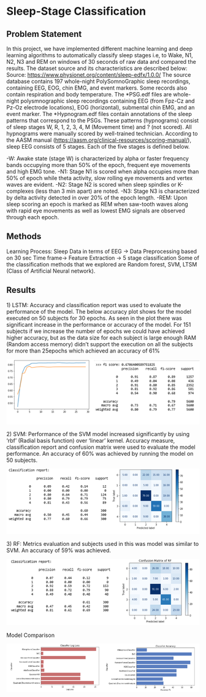 <h1> Sleep-Stage Classification
<h2>Problem Statement</h2>

In this project, we have implemented different machine learning and deep learning algorithms to automatically classify sleep stages i.e, to Wake, N1, N2, N3 and REM on windows of 30 seconds of raw data and compared the results. The dataset source and its characteristics are described below:
Source: https://www.physionet.org/content/sleep-edfx/1.0.0/
The source database contains 197 whole-night PolySomnoGraphic sleep recordings, containing EEG, EOG, chin EMG, and event markers. Some records also contain respiration and body temperature. The *PSG.edf files are whole-night polysmnographic sleep recordings containing EEG (from Fpz-Cz and Pz-Oz electrode locations), EOG (horizontal), submental chin EMG, and an event marker. The *Hypnogram.edf files contain annotations of the sleep patterns that correspond to the PSGs. These patterns (hypnograms) consist of sleep stages W, R, 1, 2, 3, 4, M (Movement time) and ? (not scored). All hypnograms were manually scored by well-trained technician. 
According to the AASM manual (https://aasm.org/clinical-resources/scoring-manual/), sleep EEG consists of 5 stages. Each of the five stages is defined below.

-W: Awake state (stage W) is characterized by alpha or faster frequency bands occupying more than 50% of the epoch, frequent eye movements and high EMG tone.
-N1: Stage N1 is scored when alpha occupies more than 50% of epoch while theta activity, slow rolling eye movements and vertex waves are evident.
-N2: Stage N2 is scored when sleep spindles or K-complexes (less than 3 min apart) are noted.
-N3: Stage N3 is characterized by delta activity detected in over 20% of the epoch length.
-REM: Upon sleep scoring an epoch is marked as REM when saw-tooth waves along with rapid eye movements as well as lowest EMG signals are observed through each epoch.

<h2> Methods </h2>
Learning Process: Sleep Data in terms of EEG → Data Preprocessing based on 30 sec Time frame→ Feature Extraction → 5 stage classification Some of the classification methods that we explored are Random forest, SVM, LTSM (Class of Artificial Neural network).

<h2> Results </h2>
1)	LSTM: Accuracy and classification report was used to evaluate the performance of the model. The below accuracy plot shows for the model executed on 50 subjects for 30 epochs. As seen in the plot there was significant increase in the performance or accuracy of the model. For 151 subjects if we increase the number of epochs we could have achieved higher accuracy, but as the data size for each subject is large enough RAM (Random access memory) didn’t support the execution on all the subjects for more than 25epochs which achieved an accuracy of 61%
<p align="center">
  <img src="Images/LSTM.png">
</p>
2)	SVM: Performance of the SVM model increased significantly by using ‘rbf’ (Radial basis function) over ‘linear’ kernel. Accuracy measure, classification report and confusion matrix were used to evaluate the model performance. An accuracy of 60% was achieved by running the model on 50 subjects. 
<p align="center">
  <img src="Images/SVM.png">
</p>
3)	RF: Metrics evaluation and subjects used in this was model was similar to SVM. An accuracy of 59% was achieved.
<p align="center">
  <img src="Images/Random Forest.png">
</p>
Model Comparison
<p align="center">
  <img src="Images/Model Comparison.png">
</p>
